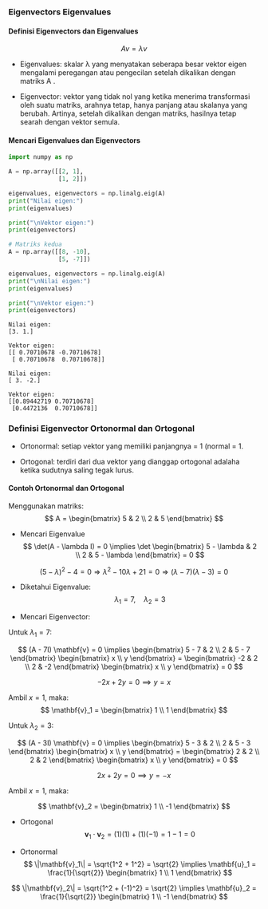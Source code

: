 ### **Eigenvectors Eigenvalues**
#### **Definisi Eigenvectors dan Eigenvalues**

$$Av=λv$$ 

* Eigenvalues: skalar λ yang menyatakan seberapa besar vektor eigen mengalami peregangan atau pengecilan setelah dikalikan dengan matriks  A .

* Eigenvector: vektor yang tidak nol yang ketika menerima transformasi oleh suatu matriks, arahnya tetap, hanya panjang atau skalanya yang berubah. Artinya, setelah dikalikan dengan matriks, hasilnya tetap searah dengan vektor semula.

#### **Mencari Eigenvalues dan Eigenvectors**

```python
import numpy as np

A = np.array([[2, 1],
              [1, 2]])

eigenvalues, eigenvectors = np.linalg.eig(A)
print("Nilai eigen:")
print(eigenvalues)

print("\nVektor eigen:")
print(eigenvectors)

# Matriks kedua
A = np.array([[8, -10],
              [5, -7]])

eigenvalues, eigenvectors = np.linalg.eig(A)
print("\nNilai eigen:")
print(eigenvalues)

print("\nVektor eigen:")
print(eigenvectors)
```

```
Nilai eigen:
[3. 1.]

Vektor eigen:
[[ 0.70710678 -0.70710678]
 [ 0.70710678  0.70710678]]

Nilai eigen:
[ 3. -2.]

Vektor eigen:
[[0.89442719 0.70710678]
 [0.4472136  0.70710678]]
```

### **Definisi Eigenvector Ortonormal dan Ortogonal**

* Ortonormal: setiap vektor yang memiliki panjangnya = 1 (normal = 1.

* Ortogonal: terdiri dari dua vektor yang dianggap ortogonal adalaha ketika sudutnya saling tegak lurus.

#### **Contoh Ortonormal dan Ortogonal**

Menggunakan matriks:
$$
A = \begin{bmatrix}
5 & 2 \\
2 & 5
\end{bmatrix}
$$

* Mencari Eigenvalue
$$
\det(A - \lambda I) = 0 \implies
\det \begin{bmatrix}
5 - \lambda & 2 \\
2 & 5 - \lambda
\end{bmatrix} = 0
$$

$$
(5 - \lambda)^2 - 4 = 0
\Rightarrow \lambda^2 - 10 \lambda + 21 = 0
\Rightarrow (\lambda - 7)(\lambda - 3) = 0
$$

* Diketahui Eigenvalue:
$$
\lambda_1 = 7, \quad \lambda_2 = 3
$$

* Mencari Eigenvector:

Untuk $\lambda_1 = 7:$

$$
(A - 7I) \mathbf{v} = 0 \implies
\begin{bmatrix}
5 - 7 & 2 \\
2 & 5 - 7
\end{bmatrix}
\begin{bmatrix}
x \\
y
\end{bmatrix} =
\begin{bmatrix}
-2 & 2 \\
2 & -2
\end{bmatrix}
\begin{bmatrix}
x \\
y
\end{bmatrix} = 0
$$

$$
-2x + 2y = 0 \implies y = x
$$

Ambil $x = 1$, maka:
$$
\mathbf{v}_1 = \begin{bmatrix} 1 \\ 1 \end{bmatrix}
$$

Untuk $\lambda_2 = 3:$

$$
(A - 3I) \mathbf{v} = 0 \implies
\begin{bmatrix}
5 - 3 & 2 \\
2 & 5 - 3
\end{bmatrix}
\begin{bmatrix}
x \\
y
\end{bmatrix} =
\begin{bmatrix}
2 & 2 \\
2 & 2
\end{bmatrix}
\begin{bmatrix}
x \\
y
\end{bmatrix} = 0
$$

$$
2x + 2y = 0 \implies y = -x
$$

Ambil $x = 1$, maka:

$$
\mathbf{v}_2 = \begin{bmatrix} 1 \\ -1 \end{bmatrix}
$$

* Ortogonal
$$
\mathbf{v}_1 \cdot \mathbf{v}_2 = (1)(1) + (1)(-1) = 1 - 1 = 0
$$

* Ortonormal
$$
\|\mathbf{v}_1\| = \sqrt{1^2 + 1^2} = \sqrt{2} \implies
\mathbf{u}_1 = \frac{1}{\sqrt{2}} \begin{bmatrix} 1 \\ 1 \end{bmatrix}
$$

$$
\|\mathbf{v}_2\| = \sqrt{1^2 + (-1)^2} = \sqrt{2} \implies
\mathbf{u}_2 = \frac{1}{\sqrt{2}} \begin{bmatrix} 1 \\ -1 \end{bmatrix}
$$


